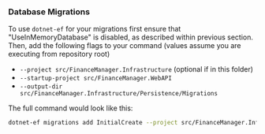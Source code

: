 ### Database Migrations

To use `dotnet-ef` for your migrations first ensure that "UseInMemoryDatabase" is disabled, as described within previous section.
Then, add the following flags to your command (values assume you are executing from repository root)

* `--project src/FinanceManager.Infrastructure` (optional if in this folder)
* `--startup-project src/FinanceManager.WebAPI`
* `--output-dir src/FinanceManager.Infrastructure/Persistence/Migrations`

The full command would look like this:
``` bash
dotnet-ef migrations add InitialCreate --project src/FinanceManager.Infrastructure --startup-project src/FinanceManager.WebAPI --output-dir src/FinanceManager.Infrastructure/Persistence/Migrations
```